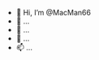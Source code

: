 - 👋 Hi, I’m @MacMan66
- 👀 ...
- 🌱 ...
- 💞️ ...
- 📫 ...

<!---
MacMan66/MacMan66 is a ✨ special ✨ repository because its `README.md` (this file) appears on your GitHub profile.
You can click the Preview link to take a look at your changes.
--->
